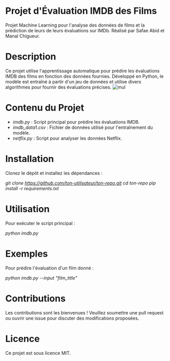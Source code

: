 # Projet d'Évaluation IMDB des Films

Projet Machine Learning pour l'analyse des données de films et la prédiction de leurs de leurs évaluations sur IMDb. 
Réalisé par Safae Abid et Manal Chigueur.


# Description
Ce projet utilise l'apprentissage automatique pour prédire les évaluations IMDB des films en fonction des données fournies. Développé en Python, le modèle est entraîné à partir d'un jeu de données et utilise divers algorithmes pour fournir des évaluations précises.
![mul](https://github.com/bigbot02/Mini-Projet-ML/assets/155531725/18fa10c1-6d4d-4a55-8c38-1b204def4c93)

# Contenu du Projet
- *imdb.py* : Script principal pour prédire les évaluations IMDB.
- *imdb_data1.csv* : Fichier de données utilisé pour l'entraînement du modèle.
- *netflix.py* : Script pour analyser les données Netflix.


# Installation
Clonez le dépôt et installez les dépendances :

  *git clone https://github.com/ton-utilisateur/ton-repo.git
  cd ton-repo
  pip install -r requirements.txt*


# Utilisation
Pour exécuter le script principal :
  
  *python imdb.py*


# Exemples
Pour prédire l'évaluation d'un film donné :

*python imdb.py --input "film_title"*


# Contributions
Les contributions sont les bienvenues ! Veuillez soumettre une pull request ou ouvrir une issue pour discuter des modifications proposées.


# Licence
Ce projet est sous licence MIT.

